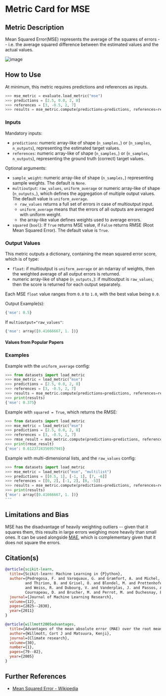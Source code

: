 # Metric Card for MSE


## Metric Description

Mean Squared Error(MSE) represents the average of the squares of errors -- i.e. the average squared difference between the estimated values and the actual values.

![image](https://user-images.githubusercontent.com/14205986/165999302-eba3702d-81e3-4363-9c0e-d3bfceb7ec5a.png)

## How to Use

At minimum, this metric requires predictions and references as inputs.

```python
>>> mse_metric = evaluate.load_metric("mse")
>>> predictions = [2.5, 0.0, 2, 8]
>>> references = [3, -0.5, 2, 7]
>>> results = mse_metric.compute(predictions=predictions, references=references)
```

### Inputs

Mandatory inputs: 
- `predictions`: numeric array-like of shape (`n_samples,`) or (`n_samples`, `n_outputs`), representing the estimated target values.
- `references`: numeric array-like of shape (`n_samples,`) or (`n_samples`, `n_outputs`), representing the ground truth (correct) target values.

Optional arguments:
- `sample_weight`: numeric array-like of shape (`n_samples,`) representing sample weights. The default is `None`.
- `multioutput`: `raw_values`, `uniform_average` or numeric array-like of shape (`n_outputs,`), which defines the aggregation of multiple output values. The default value is `uniform_average`.
  - `raw_values` returns a full set of errors in case of multioutput input.
  - `uniform_average` means that the errors of all outputs are averaged with uniform weight. 
  - the array-like value defines weights used to average errors.
- `squared` (`bool`): If `True` returns MSE value, if `False` returns RMSE (Root Mean Squared Error). The default value is `True`.
        

### Output Values
This metric outputs a dictionary, containing the mean squared error score, which is of type:
- `float`: if multioutput is `uniform_average` or an ndarray of weights, then the weighted average of all output errors is returned.
- numeric array-like of shape (`n_outputs,`): if multioutput is `raw_values`, then the score is returned for each output separately. 

Each MSE `float` value ranges from `0.0` to `1.0`, with the best value being `0.0`.

Output Example(s):
```python
{'mse': 0.5}
```

If `multioutput="raw_values"`:
```python
{'mse': array([0.41666667, 1. ])}
```

#### Values from Popular Papers


### Examples

Example with the `uniform_average` config:
```python
>>> from datasets import load_metric
>>> mse_metric = load_metric("mse")
>>> predictions = [2.5, 0.0, 2, 8]
>>> references = [3, -0.5, 2, 7]
>>> results = mse_metric.compute(predictions=predictions, references=references)
>>> print(results)
{'mse': 0.375}
```

Example with `squared = True`, which returns the RMSE:
```python
>>> from datasets import load_metric
>>> mse_metric = load_metric("mse")
>>> predictions = [2.5, 0.0, 2, 8]
>>> references = [3, -0.5, 2, 7]
>>> rmse_result = mse_metric.compute(predictions=predictions, references=references, squared=False)
>>> print(rmse_result)
{'mse': 0.6123724356957945}
```

Example with multi-dimensional lists, and the `raw_values` config:
```python
>>> from datasets import load_metric
>>> mse_metric = load_metric("mse", "multilist")
>>> predictions = [[0.5, 1], [-1, 1], [7, -6]]
>>> references = [[0, 2], [-1, 2], [8, -5]]
>>> results = mse_metric.compute(predictions=predictions, references=references, multioutput='raw_values')
>>> print(results) 
{'mse': array([0.41666667, 1. ])}
"""
```

## Limitations and Bias
MSE has the disadvantage of heavily weighting outliers -- given that it squares them, this results in large errors weighing more heavily than small ones. It can be used alongside [MAE](https://huggingface.co/metrics/mae), which is complementary given that it does not square the errors. 

## Citation(s)
```bibtex
@article{scikit-learn,
  title={Scikit-learn: Machine Learning in {P}ython},
  author={Pedregosa, F. and Varoquaux, G. and Gramfort, A. and Michel, V.
         and Thirion, B. and Grisel, O. and Blondel, M. and Prettenhofer, P.
         and Weiss, R. and Dubourg, V. and Vanderplas, J. and Passos, A. and
         Cournapeau, D. and Brucher, M. and Perrot, M. and Duchesnay, E.},
  journal={Journal of Machine Learning Research},
  volume={12},
  pages={2825--2830},
  year={2011}
}
```

```bibtex
@article{willmott2005advantages,
  title={Advantages of the mean absolute error (MAE) over the root mean square error (RMSE) in assessing average model performance},
  author={Willmott, Cort J and Matsuura, Kenji},
  journal={Climate research},
  volume={30},
  number={1},
  pages={79--82},
  year={2005}
}
```

## Further References
- [Mean Squared Error - Wikipedia](https://en.wikipedia.org/wiki/Mean_squared_error)
